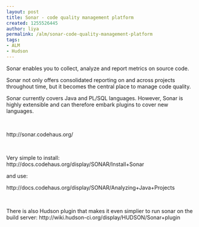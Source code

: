 ```yaml
---
layout: post
title: Sonar - code quality management platform
created: 1255526445
author: liya
permalink: /alm/sonar-code-quality-management-platform
tags:
- ALM
- Hudson
---
```

<p><span style="display: none;" id="1255525407234S">&nbsp;</span></p>
<p>Sonar enables you to collect, analyze and report metrics on source code.</p>
<p>Sonar not only offers consolidated reporting on and across projects throughout time, but it becomes the central place to manage code quality.</p>
<p>Sonar currently covers Java and PL/SQL languages. However, Sonar is highly extensible and can therefore embark plugins to  cover new languages.</p>
<p>&nbsp;</p>
<p>http://sonar.codehaus.org/</p>
<p>&nbsp;</p>
<p>Very simple to install: http://docs.codehaus.org/display/SONAR/Install+Sonar</p>
<p>and use:</p>
<p>http://docs.codehaus.org/display/SONAR/Analyzing+Java+Projects</p>
<p>&nbsp;</p>
<p>There is also Hudson plugin that makes it even simplier to run sonar on the build server: http://wiki.hudson-ci.org/display/HUDSON/Sonar+plugin</p>
<p>&nbsp;</p>
<p>&nbsp;</p>
<p><span style="display: none;" id="1255525406747E">&nbsp;</span></p>
